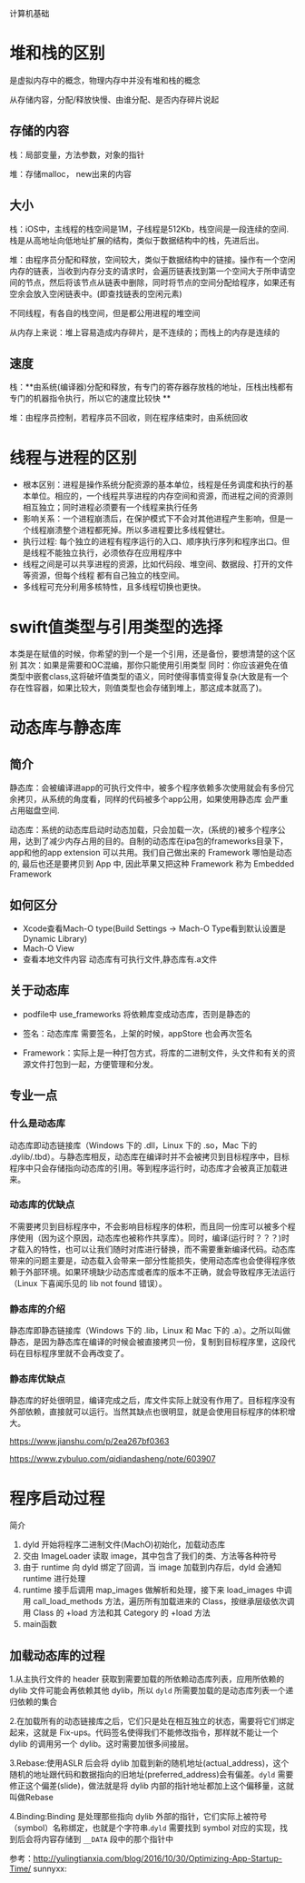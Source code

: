 计算机基础

# 堆和栈的区别
是虚拟内存中的概念，物理内存中并没有堆和栈的概念

从存储内容，分配/释放快慢、由谁分配、是否内存碎片说起

## 存储的内容
栈：局部变量，方法参数，对象的指针

堆：存储malloc， new出来的内容

## 大小
栈：iOS中，主线程的栈空间是1M，子线程是512Kb，栈空间是一段连续的空间.栈是从高地址向低地址扩展的结构，类似于数据结构中的栈，先进后出。

堆：由程序员分配和释放，空间较大，类似于数据结构中的链接。操作有一个空闲内存的链表，当收到内存分支的请求时，会遍历链表找到第一个空间大于所申请空间的节点，然后将该节点从链表中删除，同时将节点的空间分配给程序，如果还有空余会放入空闲链表中。(即查找链表的空闲元素)

不同线程，有各自的栈空间，但是都公用进程的堆空间

从内存上来说：堆上容易造成内存碎片，是不连续的；而栈上的内存是连续的

## 速度
栈：**由系统(编译器)分配和释放，有专门的寄存器存放栈的地址，压栈出栈都有专门的机器指令执行，所以它的速度比较快
**

堆：由程序员控制，若程序员不回收，则在程序结束时，由系统回收

# 线程与进程的区别
- 根本区别：进程是操作系统分配资源的基本单位，线程是任务调度和执行的基本单位。相应的，一个线程共享进程的内存空间和资源，而进程之间的资源则相互独立；同时进程必须要有一个线程来执行任务
- 影响关系：一个进程崩溃后，在保护模式下不会对其他进程产生影响，但是一个线程崩溃整个进程都死掉。所以多进程要比多线程健壮。
- 执行过程: 每个独立的进程有程序运行的入口、顺序执行序列和程序出口。但是线程不能独立执行，必须依存在应用程序中
- 线程之间是可以共享进程的资源，比如代码段、堆空间、数据段、打开的文件等资源，但每个线程 都有自己独立的栈空间。
- 多线程可充分利用多核特性，且多线程切换也更快。

# swift值类型与引用类型的选择
本类是在赋值的时候，你希望的到一个是一个引用，还是备份，要想清楚的这个区别
其次：如果是需要和OC混编，那你只能使用引用类型
同时：你应该避免在值类型中嵌套class,这将破坏值类型的语义，同时使得事情变得复杂(大致是有一个存在性容器，如果比较大，则值类型也会存储到堆上，那这成本就高了)。

# 动态库与静态库
## 简介
静态库：会被编译进app的可执行文件中，被多个程序依赖多次使用就会有多份冗余拷贝，从系统的角度看，同样的代码被多个app公用，如果使用静态库 会严重占用磁盘空间.

动态库：系统的动态库启动时动态加载，只会加载一次，(系统的)被多个程序公用，达到了减少内存占用的目的。自制的动态库在ipa包的frameworks目录下，app和他的app extension 可以共用。我们自己做出来的 Framework 哪怕是动态的, 最后也还是要拷贝到 App 中, 因此苹果又把这种 Framework 称为 Embedded Framework



## 如何区分
- Xcode查看Mach-O type(Build Settings -> Mach-O Type看到默认设置是Dynamic Library)
- Mach-O View 
- 查看本地文件内容 动态库有可执行文件,静态库有.a文件





## 关于动态库
- podfile中 use_frameworks 将依赖库变成动态库，否则是静态的

- 签名：动态库库 需要签名，上架的时候，appStore 也会再次签名



- Framework：实际上是一种打包方式，将库的二进制文件，头文件和有关的资源文件打包到一起，方便管理和分发。



## 专业一点
### 什么是动态库

动态库即动态链接库（Windows 下的 .dll，Linux 下的 .so，Mac 下的 .dylib/.tbd）。与静态库相反，动态库在编译时并不会被拷贝到目标程序中，目标程序中只会存储指向动态库的引用。等到程序运行时，动态库才会被真正加载进来。


### 动态库的优缺点

不需要拷贝到目标程序中，不会影响目标程序的体积，而且同一份库可以被多个程序使用（因为这个原因，动态库也被称作共享库）。同时，编译(运行时？？？)时才载入的特性，也可以让我们随时对库进行替换，而不需要重新编译代码。动态库带来的问题主要是，动态载入会带来一部分性能损失，使用动态库也会使得程序依赖于外部环境。如果环境缺少动态库或者库的版本不正确，就会导致程序无法运行（Linux 下喜闻乐见的 lib not found 错误）。

### 静态库的介绍

静态库即静态链接库（Windows 下的 .lib，Linux 和 Mac 下的 .a）。之所以叫做静态，是因为静态库在编译的时候会被直接拷贝一份，复制到目标程序里，这段代码在目标程序里就不会再改变了。

### 静态库优缺点
静态库的好处很明显，编译完成之后，库文件实际上就没有作用了。目标程序没有外部依赖，直接就可以运行。当然其缺点也很明显，就是会使用目标程序的体积增大。


<https://www.jianshu.com/p/2ea267bf0363>

<https://www.zybuluo.com/qidiandasheng/note/603907>

# 程序启动过程
简介
1.  dyld 开始将程序二进制文件(MachO)初始化，加载动态库
2.  交由 ImageLoader 读取 image，其中包含了我们的类、方法等各种符号
3.  由于 runtime 向 dyld 绑定了回调，当 image 加载到内存后，dyld 会通知 runtime 进行处理
4.  runtime 接手后调用 map_images 做解析和处理，接下来 load_images 中调用 call_load_methods 方法，遍历所有加载进来的 Class，按继承层级依次调用 Class 的 +load 方法和其 Category 的 +load 方法
5.  main函数


## 加载动态库的过程
1.从主执行文件的 header 获取到需要加载的所依赖动态库列表，应用所依赖的 dylib 文件可能会再依赖其他 dylib，所以 `dyld` 所需要加载的是动态库列表一个递归依赖的集合

2.在加载所有的动态链接库之后，它们只是处在相互独立的状态，需要将它们绑定起来，这就是 Fix-ups。代码签名使得我们不能修改指令，那样就不能让一个 dylib 的调用另一个 dylib。这时需要加很多间接层。

3.Rebase:使用ASLR 后会将 dylib 加载到新的随机地址(actual_address)，这个随机的地址跟代码和数据指向的旧地址(preferred_address)会有偏差。`dyld` 需要修正这个偏差(slide)，做法就是将 dylib 内部的指针地址都加上这个偏移量，这就叫做Rebase

4.Binding:Binding 是处理那些指向 dylib 外部的指针，它们实际上被符号（symbol）名称绑定，也就是个字符串.`dyld` 需要找到 symbol 对应的实现，找到后会将内容存储到 `__DATA` 段中的那个指针中

参考：http://yulingtianxia.com/blog/2016/10/30/Optimizing-App-Startup-Time/
sunnyxx: